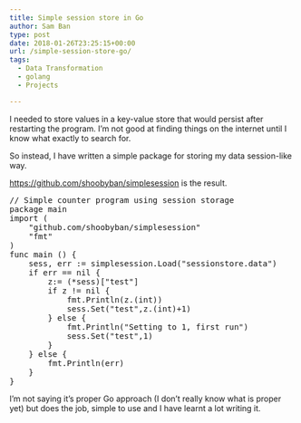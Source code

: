 ```yaml
---
title: Simple session store in Go
author: Sam Ban
type: post
date: 2018-01-26T23:25:15+00:00
url: /simple-session-store-go/
tags:
  - Data Transformation
  - golang
  - Projects

---
```

I needed to store values in a key-value store that would persist after restarting the program. I&#8217;m not good at finding things on the internet until I know what exactly to search for.

So instead, I have written a simple package for storing my data session-like way.

<https://github.com/shoobyban/simplesession> is the result.

<pre class="lang:go decode:true ">// Simple counter program using session storage
package main
import (
    "github.com/shoobyban/simplesession"
    "fmt"
)
func main () {
    sess, err := simplesession.Load("sessionstore.data")
    if err == nil {
        z:= (*sess)["test"]
        if z != nil {
            fmt.Println(z.(int))
            sess.Set("test",z.(int)+1)
        } else {
            fmt.Println("Setting to 1, first run")
            sess.Set("test",1)
        }
    } else {
        fmt.Println(err)
    }
}</pre>

I&#8217;m not saying it&#8217;s proper Go approach (I don&#8217;t really know what is proper yet) but does the job, simple to use and I have learnt a lot writing it.

